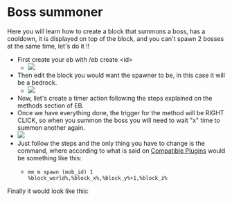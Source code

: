 # Boss summoner

Here you will learn how to create a block that summons a boss, has a cooldown, it is displayed on top of the block, and you can't spawn 2 bosses at the same time, let's do it !!

* First create your eb with /eb create \<id>
  * ![](<../../..//static/img/image (284).png>)
* Then edit the block you would want the spawner to be, in this case it will be a bedrock.
  * ![](<../../..//static/img/image (99).png>)
* Now, llet's create a timer action following the steps explained on the methods section of EB.
* Once we have everything done, the trigger for the method will be RIGHT CLICK, so when you summon the boss you will need to wait "x" time to summon another again.
* ![](<../../..//static/img/image (288).png>)
* Just follow the steps and the only thing you have to change is the command, where according to what is said on [Compatible Plugins](../../../tools-for-all-plugins-score/compatible-plugins.md) would be something like this:
  * ```
    mm m spawn (mob_id) 1 %block_world%,%block_x%,%block_y%+1,%block_z%
    ```

Finally it would look like this:

